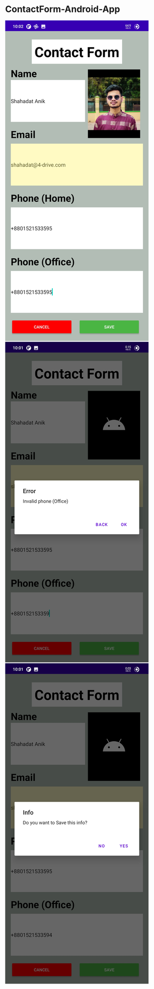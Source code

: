 # ContactForm-Android-App

![alt text](https://github.com/ShahadatAnik/ContactForm-Android-App/blob/master/images/Screenshot_20220817-220216.jpg)<br/>
![alt text](https://github.com/ShahadatAnik/ContactForm-Android-App/blob/master/images/Screenshot_20220817-220131.jpg)<br/>
![alt text](https://github.com/ShahadatAnik/ContactForm-Android-App/blob/master/images/Screenshot_20220817-220123.jpg)<br/>

